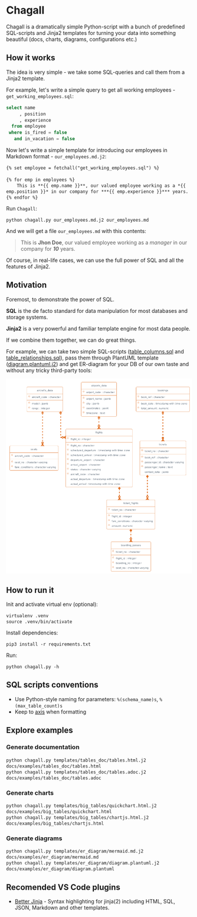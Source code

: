# Chagall

Chagall is a dramatically simple Python-script with a bunch of predefined SQL-scripts and Jinja2 templates for turning your data into something beautiful (docs, charts, diagrams, configurations etc.)


## How it works

The idea is very simple - we take some SQL-queries and call them from a Jinja2 template.

For example, let's write a simple query to get all working employees - `get_working_employees.sql`:

```sql
select name
     , position
     , experience
  from employee
 where is_fired = false
   and in_vacation = false
```

Now let's write a simple template for introducing our employees in Markdown format - `our_employees.md.j2`:

```jinja
{% set employee = fetchall("get_working_employees.sql") %}

{% for emp in employees %}
    This is **{{ emp.name }}**, our valued employee working as a *{{ emp.position }}* in our company for ***{{ emp.experience }}*** years.
{% endfor %}
```

Run `Chagall`:
```console
python chagall.py our_employees.md.j2 our_employees.md
```

And we will get a file `our_employees.md` with this contents:
> This is **Jhon Doe**, our valued employee working as a *manager* in our company for ***10*** years.

Of course, in real-life cases, we can use the full power of SQL and all the features of Jinja2.

## Motivation

Foremost, to demonstrate the power of SQL.

**SQL** is the de facto standard for data manipulation for most databases and storage systems.

**Jinja2** is a very powerful and familiar template engine for most data people.

If we combine them together, we can do great things.

For example, we can take two simple SQL-scripts ([table_columns.sql](sql/table_columns.sql) and [table_relationships.sql](sql/table_relationships.sql)), pass them through PlantUML template ([diagram.plantuml.j2](templates/er_diagram/diagram.plantuml.j2)) and get ER-diagram for your DB of our own taste and without any tricky third-party tools:

![example](diagram.png)

## How to run it

Init and activate virtual env (optional):
```
virtualenv .venv
source .venv/bin/activate
```

Install dependencies:
```
pip3 install -r requirements.txt
```

Run:
```
python chagall.py -h
```

## SQL scripts conventions

- Use Python-style naming for parameters: `%(schema_name)s`, `%(max_table_count)s`
- Keep to [axis](https://gramin.pro/posts/rivers-and-axis) when formatting


## Explore examples

### Generate documentation

```
python chagall.py templates/tables_doc/tables.html.j2 docs/examples/tables_doc/tables.html
python chagall.py templates/tables_doc/tables.adoc.j2 docs/examples/tables_doc/tables.adoc
```

### Generate charts

```
python chagall.py templates/big_tables/quickchart.html.j2 docs/examples/big_tables/quickchart.html
python chagall.py templates/big_tables/chartjs.html.j2 docs/examples/big_tables/chartjs.html
```

### Generate diagrams

```
python chagall.py templates/er_diagram/mermaid.md.j2 docs/examples/er_diagram/mermaid.md
python chagall.py templates/er_diagram/diagram.plantuml.j2 docs/examples/er_diagram/diagram.plantuml
```


## Recomended VS Code plugins

- [Better Jinja](https://marketplace.visualstudio.com/items?itemName=samuelcolvin.jinjahtml) - Syntax highlighting for jinja(2) including HTML, SQL, JSON, Markdown and other templates.

